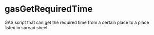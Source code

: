 # gasGetRequiredTime
GAS script that can get the required time from a certain place to a place listed in spread sheet
